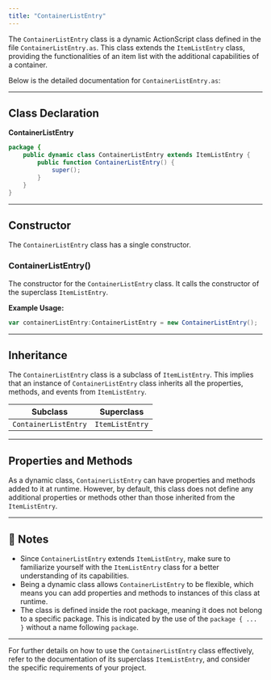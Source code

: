 ```yaml
---
title: "ContainerListEntry"
---
```


The `ContainerListEntry` class is a dynamic ActionScript class defined in the file `ContainerListEntry.as`.
This class extends the `ItemListEntry` class, providing the functionalities of an item list with the additional capabilities of a container.

Below is the detailed documentation for `ContainerListEntry.as`:

---

## Class Declaration

**ContainerListEntry**

```actionscript
package {
    public dynamic class ContainerListEntry extends ItemListEntry {
        public function ContainerListEntry() {
            super();
        }
    }
}
```

---

## Constructor

The `ContainerListEntry` class has a single constructor.

### ContainerListEntry()

The constructor for the `ContainerListEntry` class. It calls the constructor of the superclass `ItemListEntry`.

**Example Usage:**

```actionscript
var containerListEntry:ContainerListEntry = new ContainerListEntry();
```

---

## Inheritance

The `ContainerListEntry` class is a subclass of `ItemListEntry`. This implies that an instance of `ContainerListEntry` class inherits all the properties, methods, and events from `ItemListEntry`.

| Subclass                 | Superclass    |
|--------------------------|---------------|
| `ContainerListEntry`     | `ItemListEntry` |

---

## Properties and Methods

As a dynamic class, `ContainerListEntry` can have properties and methods added to it at runtime.
However, by default, this class does not define any additional properties or methods other than those inherited from the `ItemListEntry`.

---

## 📌 Notes

- Since `ContainerListEntry` extends `ItemListEntry`, make sure to familiarize yourself with the `ItemListEntry` class for a better understanding of its capabilities.
- Being a dynamic class allows `ContainerListEntry` to be flexible, which means you can add properties and methods to instances of this class at runtime.
- The class is defined inside the root package, meaning it does not belong to a specific package. This is indicated by the use of the `package { ... }` without a name following `package`.

---

For further details on how to use the `ContainerListEntry` class effectively, refer to the documentation of its superclass `ItemListEntry`, and consider the specific requirements of your project.
